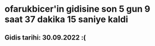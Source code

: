 # ofarukbicer'in gidisine son 5 gun 9 saat 37 dakika 15 saniye kaldi

## Gidis tarihi: 30.09.2022 :(